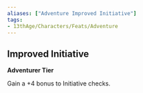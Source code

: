 ```yaml
---
aliases: ["Adventure Improved Initiative"]
tags: 
- 13thAge/Characters/Feats/Adventure
---
```


## Improved Initiative

__Adventurer Tier__

Gain a +4 bonus to Initiative checks.